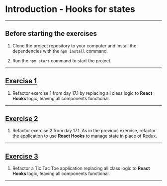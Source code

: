 # Introduction - Hooks for states

---

## Before starting the exercises

1. Clone the project repository to your computer and install the dependencies with the `npm install` command.

2. Run the `npm start` command to start the project.

---

## [Exercise 1](./exercise_1/)

1. Refactor exercise 1 from day 17.1 by replacing all class logic to **React Hooks** logic, leaving all components functional.

---

## [Exercise 2](./exercise_2/)

1. Refactor exercise 2 from day 17.1. As in the previous exercise, refactor the application to use **React Hooks** to manage state in place of Redux.

---

## [Exercise 3](./exercise_3/)

1. Refactor a Tic Tac Toe application replacing all class logic to **React Hooks** logic, leaving all components functional.

---
